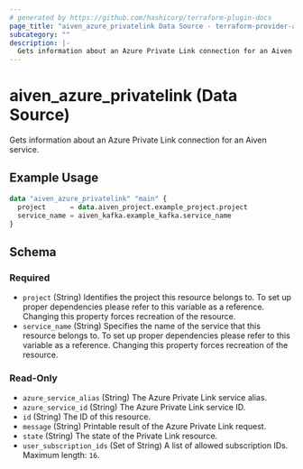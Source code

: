 ```yaml
---
# generated by https://github.com/hashicorp/terraform-plugin-docs
page_title: "aiven_azure_privatelink Data Source - terraform-provider-aiven"
subcategory: ""
description: |-
  Gets information about an Azure Private Link connection for an Aiven service.
---
```


# aiven_azure_privatelink (Data Source)

Gets information about an Azure Private Link connection for an Aiven service.

## Example Usage

```terraform
data "aiven_azure_privatelink" "main" {
  project      = data.aiven_project.example_project.project
  service_name = aiven_kafka.example_kafka.service_name
}
```

<!-- schema generated by tfplugindocs -->
## Schema

### Required

- `project` (String) Identifies the project this resource belongs to. To set up proper dependencies please refer to this variable as a reference. Changing this property forces recreation of the resource.
- `service_name` (String) Specifies the name of the service that this resource belongs to. To set up proper dependencies please refer to this variable as a reference. Changing this property forces recreation of the resource.

### Read-Only

- `azure_service_alias` (String) The Azure Private Link service alias.
- `azure_service_id` (String) The Azure Private Link service ID.
- `id` (String) The ID of this resource.
- `message` (String) Printable result of the Azure Private Link request.
- `state` (String) The state of the Private Link resource.
- `user_subscription_ids` (Set of String) A list of allowed subscription IDs. Maximum length: `16`.
